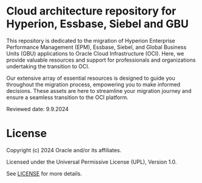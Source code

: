# Cloud architecture repository for Hyperion, Essbase, Siebel and GBU

This repository is dedicated to the migration of Hyperion Enterprise Performance Management (EPM), Essbase, Siebel, and Global Business Units (GBU) applications to Oracle Cloud Infrastructure (OCI). Here, we provide valuable resources and support for professionals and organizations undertaking the transition to OCI.

Our extensive array of essential resources is designed to guide you throughout the migration process, empowering you to make informed decisions. These assets are here to streamline your migration journey and ensure a seamless transition to the OCI platform.

Reviewed date: 9.9.2024

# License

Copyright (c) 2024 Oracle and/or its affiliates.

Licensed under the Universal Permissive License (UPL), Version 1.0.

See [LICENSE](https://github.com/oracle-devrel/technology-engineering/blob/main/LICENSE) for more details.

